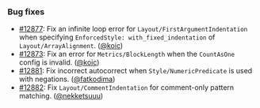 ### Bug fixes

* [#12877](https://github.com/rubocop/rubocop/pull/12877): Fix an infinite loop error for `Layout/FirstArgumentIndentation` when specifying `EnforcedStyle: with_fixed_indentation` of `Layout/ArrayAlignment`. ([@koic][])
* [#12873](https://github.com/rubocop/rubocop/issues/12873): Fix an error for `Metrics/BlockLength` when the `CountAsOne` config is invalid. ([@koic][])
* [#12881](https://github.com/rubocop/rubocop/pull/12881): Fix incorrect autocorrect when `Style/NumericPredicate` is used with negations. ([@fatkodima][])
* [#12882](https://github.com/rubocop/rubocop/pull/12882): Fix `Layout/CommentIndentation` for comment-only pattern matching. ([@nekketsuuu][])

[@koic]: https://github.com/koic
[@fatkodima]: https://github.com/fatkodima
[@nekketsuuu]: https://github.com/nekketsuuu
